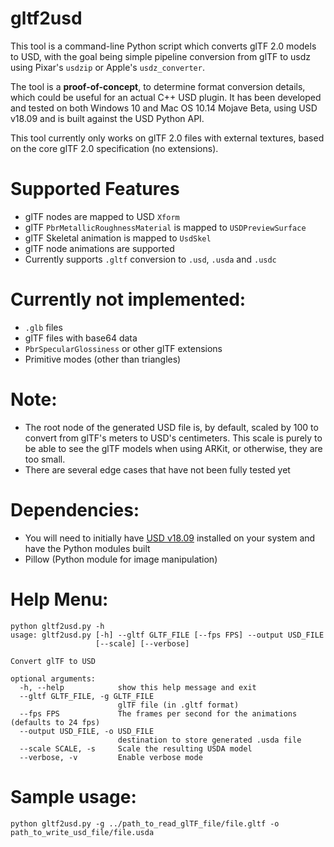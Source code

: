 # gltf2usd

This tool is a command-line Python script which converts glTF 2.0 models to USD, with the goal being simple pipeline conversion from glTF to usdz using Pixar's `usdzip` or Apple's `usdz_converter`.  

The tool is a **proof-of-concept**, to determine format conversion details, which could be useful for an actual C++ USD plugin.  It has been developed and tested on both Windows 10 and Mac OS 10.14 Mojave Beta, using USD v18.09 and is built against the USD Python API.

This tool currently only works on glTF 2.0 files with external textures, based on the core glTF 2.0 specification (no extensions).  

# Supported Features
- glTF nodes are mapped to USD `Xform`
- glTF `PbrMetallicRoughnessMaterial` is mapped to `USDPreviewSurface`
- glTF Skeletal animation is mapped to `UsdSkel`
- glTF node animations are supported
- Currently supports `.gltf` conversion to `.usd`, `.usda` and `.usdc`


# Currently not implemented:
- `.glb` files
- glTF files with base64 data
- `PbrSpecularGlossiness` or other glTF extensions
- Primitive modes (other than triangles)

# Note:
- The root node of the generated USD file is, by default, scaled by 100 to convert from glTF's meters to USD's centimeters.  This scale is purely to be able to see the glTF models when using ARKit, or otherwise, they are too small.
- There are several edge cases that have not been fully tested yet

# Dependencies:
- You will need to initially have [USD v18.09](https://github.com/PixarAnimationStudios/USD) installed on your system
and have the Python modules built
- Pillow (Python module for image manipulation)


# Help Menu:
```Shell
python gltf2usd.py -h
usage: gltf2usd.py [-h] --gltf GLTF_FILE [--fps FPS] --output USD_FILE
                   [--scale] [--verbose]

Convert glTF to USD

optional arguments:
  -h, --help            show this help message and exit
  --gltf GLTF_FILE, -g GLTF_FILE
                        glTF file (in .gltf format)
  --fps FPS             The frames per second for the animations (defaults to 24 fps)
  --output USD_FILE, -o USD_FILE
                        destination to store generated .usda file
  --scale SCALE, -s     Scale the resulting USDA model
  --verbose, -v         Enable verbose mode
```

# Sample usage:
```Shell
python gltf2usd.py -g ../path_to_read_glTF_file/file.gltf -o path_to_write_usd_file/file.usda
```
